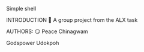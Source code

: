 Simple shell

INTRODUCTION 🙂
A group project from the ALX task

AUTHORS: 😏
Peace Chinagwam

Godspower Udokpoh
